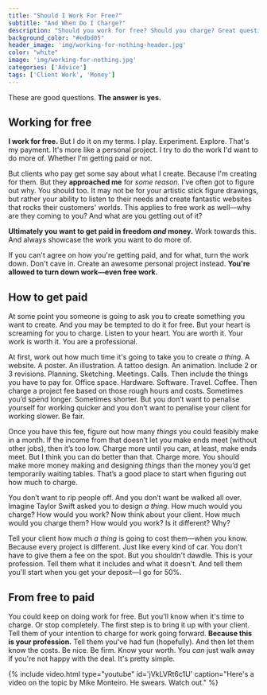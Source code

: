 ```yaml
---
title: "Should I Work For Free?"
subtitle: "And When Do I Charge?"
description: "Should you work for free? Should you charge? Great questions. The answer is yes."
background_color: "#edbd05"
header_image: 'img/working-for-nothing-header.jpg'
color: "white"
image: 'img/working-for-nothing.jpg'
categories: ['Advice']
tags: ['Client Work', 'Money']
---
```


These are good questions. **The answer is yes.**

## Working for free

**I work for free.** But I do it on my terms. I play. Experiment. Explore. That's my payment. It's more like a personal project. I try to do the work I'd want to do more of. Whether I'm getting paid or not.

But clients who pay get some say about what I create. Because I'm creating for them. But they **approached me** for *some reason.* I've often got to figure out why. You should too. It may not be for your artistic stick figure drawings, but rather your ability to listen to their needs and create fantastic websites that rocks their customers' worlds. This applies to free work as well—why are they coming to you? And what are you getting out of it?

**Ultimately you want to get paid in freedom *and* money.** Work towards this. And always showcase the work you want to do more of.

If you can't agree on how you're getting paid, and for what, turn the work down. Don't cave in. Create an awesome personal project instead. **You're allowed to turn down work—even free work.**

## How to get paid

At some point you someone is going to ask you to create something you want to create. And you may be tempted to do it for free. But your heart is screaming for you to charge. Listen to your heart. You are worth it. Your work is worth it. You are a professional.

At first, work out how much time it's going to take you to create *a thing.* A website. A poster. An illustration. A tattoo design. An animation. Include 2 or 3 revisions. Planning. Sketching. Meetings. Calls. Then include the things you have to pay for. Office space. Hardware. Software. Travel. Coffee. Then charge a project fee based on those rough hours and costs. Sometimes you’d spend longer. Sometimes shorter. But you don’t want to penalise yourself for working quicker and you don’t want to penalise your client for working slower. Be fair.

Once you have this fee, figure out how many *things* you could feasibly make in a month. If the income from that doesn’t let you make ends meet (without other jobs), then it’s too low. Charge more until you can, at least, make ends meet. But I think you can do better than that. Charge more. You should make more money making and designing *things* than the money you’d get temporarily waiting tables. That’s a good place to start when figuring out how much to charge.

You don’t want to rip people off. And you don’t want be walked all over. Imagine Taylor Swift asked you to design *a thing.* How much would you charge? How would you work? Now think about your client. How much would you charge them? How would you work? Is it different? Why?

Tell your client how much *a thing* is going to cost them—when you know. Because every project is different. Just like every kind of car. You don't have to give them a fee on the spot. But you shouldn't dawdle. This is your profession. Tell them what it includes and what it doesn't. And tell them you'll start when you get your deposit—I go for 50%.

## From free to paid

You could keep on doing work for free. But you'll know when it's time to charge. Or stop completely. The first step is to bring it up with your client. Tell them of your intention to charge for work going forward. **Because this is your profession.** Tell them you've had fun (hopefully). And then let them know the costs. Be nice. Be firm. Know your worth. You *can* just walk away if you're not happy with the deal. It's pretty simple.

{% include video.html type="youtube" id='jVkLVRt6c1U' caption="Here's a video on the topic by Mike Monteiro. He swears. Watch out." %}